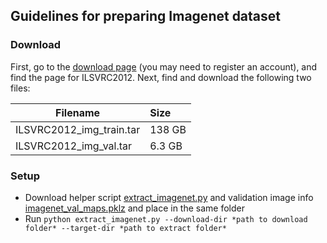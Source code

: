 ## Guidelines for preparing Imagenet dataset
### Download
First, go to the [download page](http://www.image-net.org/download-images) (you may need to register an account), and find the page for ILSVRC2012. Next, find and download the following two files:

|Filename                 | Size  |
|-------------------------|:------|
|ILSVRC2012_img_train.tar | 138 GB|
|ILSVRC2012_img_val.tar   | 6.3 GB|
### Setup
* Download helper script [extract_imagenet.py](/models/extract_imagenet.py) and validation image info [imagenet_val_maps.pklz](/models/imagenet_val_maps.pklz) and place in the same folder
* Run `python extract_imagenet.py --download-dir *path to download folder* --target-dir *path to extract folder*`
